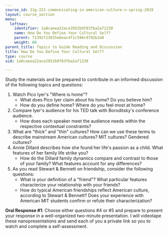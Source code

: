```yaml
---
course_id: 21g-221-communicating-in-american-culture-s-spring-2019
layout: course_section
menu:
  leftnav:
    identifier: 1a8caeea22ace2952b9f83fba2a71238
    name: How Do You Define Your Cultural Self?
    parent: 71392f23035ebeac4f1c596c9792b3a0
    weight: 60
parent_title: Topics to Guide Reading and Discussion
title: How Do You Define Your Cultural Self?
type: course
uid: 1a8caeea22ace2952b9f83fba2a71238

---
```


Study the materials and be prepared to contribute in an informed discussion of the following topics and questions:

1.  Watch Pico Iyer's "Where is home"?
    *   What does Pico Iyer claim about his home? Do you believe him?
    *   How do you define home? Where do you feel most at home?
2.  Compare Iyer's audience for his TED talk with Boroditsky's conference audience.
    *   How does each speaker meet the audience needs within the respective contextual constraints?
3.  What are "thick" and "thin" cultures? How can we use these terms to describe mainstream American cultures? MIT cultures? Gendered cultures?
4.  Annie Dillard describes how she found her life's passion as a child. What features of her family life strike you?
    *   How do the Dillard family dynamics compare and contrast to those of your family? What features account for any differences?
5.  As you read Stewart & Bennett on friendship, consider the following questions:
    *   What is your definition of a "friend"? What particular features characterize your relationship with your friends?
    *   How do typical American friendships reflect American culture, according to Stewart & Bennett? Does your experience with American MIT students confirm or refute their characterization?

**Oral Response #1**: Choose either questions #4 or #5 and prepare to present your response in a well-organized two-minute presentation. I will videotape these nanopresentations and send each of you a private link so you to watch and complete a self-assessment.